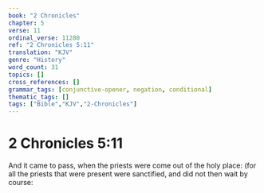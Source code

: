 ```yaml
---
book: "2 Chronicles"
chapter: 5
verse: 11
ordinal_verse: 11280
ref: "2 Chronicles 5:11"
translation: "KJV"
genre: "History"
word_count: 31
topics: []
cross_references: []
grammar_tags: [conjunctive-opener, negation, conditional]
thematic_tags: []
tags: ["Bible","KJV","2-Chronicles"]
---
```


# 2 Chronicles 5:11

And it came to pass, when the priests were come out of the holy place: (for all the priests that were present were sanctified, and did not then wait by course:
